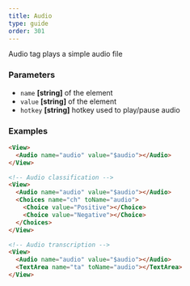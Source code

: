 ```yaml
---
title: Audio
type: guide
order: 301
---
```


Audio tag plays a simple audio file

### Parameters

-   `name` **[string]** of the element
-   `value` **[string]** of the element
-   `hotkey` **[string]** hotkey used to play/pause audio

### Examples

```html
<View>
  <Audio name="audio" value="$audio"></Audio>
</View>
```

```html
<!-- Audio classification -->
<View>
  <Audio name="audio" value="$audio"></Audio>
  <Choices name="ch" toName="audio">
    <Choice value="Positive"></Choice>
    <Choice value="Negative"></Choice>
  </Choices>
</View>
```

```html
<!-- Audio transcription -->
<View>
  <Audio name="audio" value="$audio"></Audio>
  <TextArea name="ta" toName="audio"></TextArea>
</View>
```
